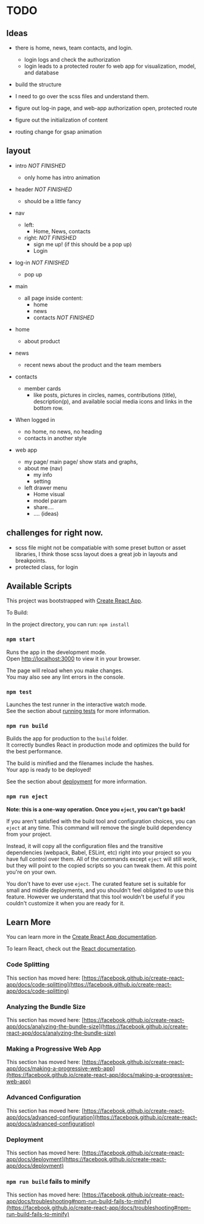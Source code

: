 # TODO
## Ideas
- there is home, news, team contacts, and login.
    - login logs and check the authorization
    - login leads to a protected router fo web app for visualization, model, and database
- build the structure

- I need to go over the scss files and understand them.
- figure out log-in page, and web-app authorization open, protected route
- figure out the initialization of content
- routing change for gsap animation


## layout 
- intro *NOT FINISHED*
    - only home has intro animation
- header *NOT FINISHED*
    - should be a little fancy
- nav
    - left: 
        - Home, News, contacts
    - right:  *NOT FINISHED*
        - sign me up! (if this should be a pop up) 
        - Login

- log-in *NOT FINISHED*
    - pop up 

- main 
    - all page inside content:
        - home
        - news
        - contacts *NOT FINISHED*

- home
    - about product
- news
    - recent news about the product and the team members
- contacts
    - member cards
        - like posts, pictures in circles, names, contributions (title), description(p), and available social media icons and links in the bottom row.

- When logged in
    - no home, no news, no heading
    - contacts in another style
- web app
    - my page/ main page/ show stats and graphs,
    - about me (nav)
        - my info
        - setting
    - left drawer menu
        - Home visual
        - model param
        - share....
        - .... (ideas)


## challenges for right now.
- scss file might not be compatiable with some preset button or asset libraries, I think those scss layout does a great job in layouts and breakpoints. 
- protected class, for login

## Available Scripts

This project was bootstrapped with [Create React App](https://github.com/facebook/create-react-app).

To Build: 

In the project directory, you can run: ```npm install```

### `npm start`

Runs the app in the development mode.\
Open [http://localhost:3000](http://localhost:3000) to view it in your browser.

The page will reload when you make changes.\
You may also see any lint errors in the console.

### `npm test`

Launches the test runner in the interactive watch mode.\
See the section about [running tests](https://facebook.github.io/create-react-app/docs/running-tests) for more information.

### `npm run build`

Builds the app for production to the `build` folder.\
It correctly bundles React in production mode and optimizes the build for the best performance.

The build is minified and the filenames include the hashes.\
Your app is ready to be deployed!

See the section about [deployment](https://facebook.github.io/create-react-app/docs/deployment) for more information.

### `npm run eject`

**Note: this is a one-way operation. Once you `eject`, you can't go back!**

If you aren't satisfied with the build tool and configuration choices, you can `eject` at any time. This command will remove the single build dependency from your project.

Instead, it will copy all the configuration files and the transitive dependencies (webpack, Babel, ESLint, etc) right into your project so you have full control over them. All of the commands except `eject` will still work, but they will point to the copied scripts so you can tweak them. At this point you're on your own.

You don't have to ever use `eject`. The curated feature set is suitable for small and middle deployments, and you shouldn't feel obligated to use this feature. However we understand that this tool wouldn't be useful if you couldn't customize it when you are ready for it.

## Learn More

You can learn more in the [Create React App documentation](https://facebook.github.io/create-react-app/docs/getting-started).

To learn React, check out the [React documentation](https://reactjs.org/).

### Code Splitting

This section has moved here: [https://facebook.github.io/create-react-app/docs/code-splitting](https://facebook.github.io/create-react-app/docs/code-splitting)

### Analyzing the Bundle Size

This section has moved here: [https://facebook.github.io/create-react-app/docs/analyzing-the-bundle-size](https://facebook.github.io/create-react-app/docs/analyzing-the-bundle-size)

### Making a Progressive Web App

This section has moved here: [https://facebook.github.io/create-react-app/docs/making-a-progressive-web-app](https://facebook.github.io/create-react-app/docs/making-a-progressive-web-app)

### Advanced Configuration

This section has moved here: [https://facebook.github.io/create-react-app/docs/advanced-configuration](https://facebook.github.io/create-react-app/docs/advanced-configuration)

### Deployment

This section has moved here: [https://facebook.github.io/create-react-app/docs/deployment](https://facebook.github.io/create-react-app/docs/deployment)

### `npm run build` fails to minify

This section has moved here: [https://facebook.github.io/create-react-app/docs/troubleshooting#npm-run-build-fails-to-minify](https://facebook.github.io/create-react-app/docs/troubleshooting#npm-run-build-fails-to-minify)
